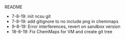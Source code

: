 README
- 7-8-19: init ncsu git
- 7-8-19: add gitignore to no include png in chemmaps
- 9-8-19: Error interferences, revert on sandbox version
- 18-8-19: Fix ChemMaps for VM and create git tree
